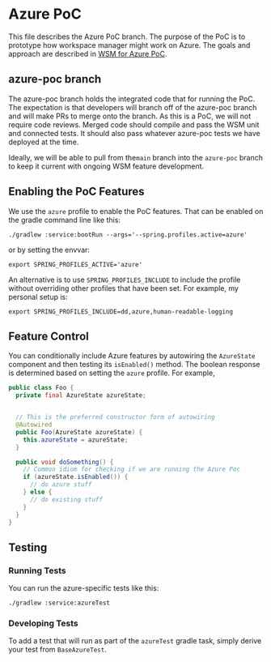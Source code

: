 # Azure PoC

This file describes the Azure PoC branch. The purpose of the PoC is to prototype how workspace
manager might work on Azure. The goals and approach are described in
[WSM for Azure PoC](https://docs.google.com/document/d/1N3FlbnLw8LotLQ4bKRB8vEkJlbAF3evuz8bK9ZV-PUg/edit#heading=h.tg5lhyvrdvny).

## azure-poc branch
The azure-poc branch holds the integrated code that for running the PoC. The expectation is that
developers will branch off of the azure-poc branch and will make PRs to merge onto the branch. As
this is a PoC, we will not require code reviews. Merged code should compile and pass the WSM unit
and connected tests. It should also pass whatever azure-poc tests we have deployed at the time.

Ideally, we will be able to pull from the`main` branch into the `azure-poc` branch to keep it
current with ongoing WSM feature development.

## Enabling the PoC Features
We use the `azure` profile to enable the PoC features. That can be enabled on the gradle
command line like this:
```text
./gradlew :service:bootRun --args='--spring.profiles.active=azure'
``` 
or by setting the envvar:
```shell script
export SPRING_PROFILES_ACTIVE='azure'
```

An alternative is to use `SPRING_PROFILES_INCLUDE` to include the profile without overriding
other profiles that have been set. For example, my personal setup is:
```shell script
export SPRING_PROFILES_INCLUDE=dd,azure,human-readable-logging
```

## Feature Control
You can conditionally include Azure features by autowiring the `AzureState` component
and then testing its `isEnabled()` method. The boolean response is determined based on
setting the `azure` profile. For example,
```java
public class Foo {
  private final AzureState azureState;


  // This is the preferred constructor form of autowiring
  @Autowired
  public Foo(AzureState azureState) {
    this.azureState = azureState;
  }

  public void doSomething() {
    // Common idiom for checking if we are running the Azure Poc
    if (azureState.isEnabled()) {
      // do azure stuff
    } else {
      // do existing stuff
    }
  }
}
```

## Testing

### Running Tests
You can run the azure-specific tests like this:
```shell script
./gradlew :service:azureTest
```

### Developing Tests
To add a test that will run as part of the `azureTest` gradle task, simply derive your
test from `BaseAzureTest`.
